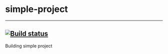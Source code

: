 # simple-project
---
[![Build status](https://github.com/justynakuznikk/simple-project/workflows/Build/badge.svg)](https://github.com/justynakuznikk/simple-project/actions)
---
Building simple project
